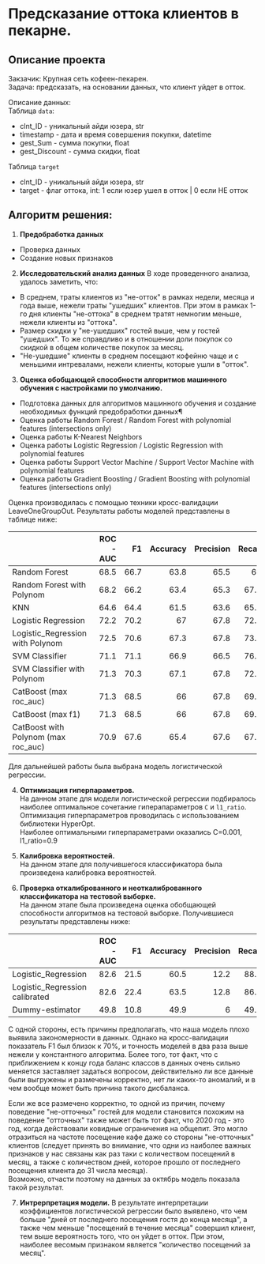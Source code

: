 # Предсказание оттока клиентов в пекарне.  
  
## Описание проекта
Закзачик: Крупная сеть кофеен-пекарен.  
Задача: предсказать, на основании данных, что клиент уйдет в отток.

Описание данных:  
Таблица `data`:  
- clnt_ID - уникальный айди юзера, str   
- timestamp - дата и время совершения покупки, datetime
- gest_Sum - сумма покупки, float
- gest_Discount - сумма скидки, float
 
Таблица `target`
- clnt_ID - уникальный айди юзера, str
- target - флаг оттока, int: 1 если юзер ушел в отток | 0 если НЕ отток


## Алгоритм решения: 
1. **Предобработка данных**
- Проверка данных
- Создание новых признаков

2. **Исследовательский анализ данных**
В ходе проведенного анализа, удалось заметить, что:  
- В среднем, траты клиентов из "не-отток" в рамках недели, месяца и года выше, нежели траты "ушедших" клиентов.  При этом в рамках 1-го дня клиенты "не-оттока" в среднем тратят немногим меньше, нежели клиенты из "оттока".  
- Размер скидки у "не-ушедших" гостей выше, чем у гостей "ушедших". То же справдливо и в отношении доли покупок со скидкой в общем количестве покупок за месяц.  
- "Не-ушедшие" клиенты в среднем посещают кофейню чаще и с меньшими интревалами, нежели клиенты, которые ушли в "отток".

3. **Оценка обобщающей способности алгоритмов машинного обучения с настройками по умолчанию.**
- Подготовка данных для алгоритмов машинного обучения и создание необходимых функций предобработки данных¶
- Оценка работы Random Forest / Random Forest with polynomial features (intersections only)
- Оценка работы K-Nearest Neighbors
- Оценка работы Logistic Regression / Logistic Regression with polynomial features
- Оценка работы Support Vector Machine / Support Vector Machine with polynomial features
- Оценка работы Gradient Boosting / Gradient Boosting with polynomial features (intersections only)  
  
Оценка производилась с помощью техники кросс-валидации LeaveOneGroupOut. Результаты работы моделей представлены в таблице ниже:  

|                                     |   ROC-AUC |   F1 |   Accuracy |   Precision |   Recall |
|:------------------------------------|----------:|-----:|-----------:|------------:|---------:|
| Random Forest                       |      68.5 | 66.7 |       63.8 |        65.5 |     68   |
| Random Forest with Polynom          |      68.2 | 66.2 |       63.4 |        65.3 |     67.1 |
| KNN                                 |      64.6 | 64.4 |       61.5 |        63.6 |     65.3 |
| Logistic Regression                 |      72.2 | 70.2 |       67   |        67.8 |     72.7 |
| Logistic_Regression with Polynom    |      72.5 | 70.6 |       67.3 |        67.8 |     73.6 |
| SVM Classifier                      |      71.1 | 71.1 |       66.9 |        66.5 |     76.4 |
| SVM Classifier with Polynom         |      71.3 | 70.3 |       67.1 |        67.8 |     72.9 |
| CatBoost (max roc_auc)              |      71.3 | 68.5 |       66   |        67.8 |     69.3 |
| CatBoost (max f1)                   |      71.3 | 68.5 |       66   |        67.8 |     69.3 |
| CatBoost with Polynom (max roc_auc) |      70.9 | 67.6 |       65.4 |        67.6 |     67.7 |

Для дальнейшей работы была выбрана модель логистической регрессии. 

4. **Оптимизация гиперпараметров.**  
На данном этапе для модели логистической регрессии подбиралось наиболее оптимальное сочетание гиперапараметров `C` и `l1_ratio`. Оптимизация гиперпараметров проводилась с использованием библиотеки HyperOpt.  
Наиболее оптимальными гиперпараметрами оказались С=0.001, l1_ratio=0.9

5. **Калибровка вероятностей.**  
На данном этапе для получившегося классификатора была произведена калибровка вероятностей.  

6. **Проверка откалиброванного и неоткалиброванного классификатора на тестовой выборке.**  
На данном этапе была произведена оценка обобщающей способности алгоритмов на тестовой выборке. Получившиеся результаты представлены ниже:   

|                                |   ROC-AUC |   F1 |   Accuracy |   Precision |   Recall |
|:-------------------------------|----------:|-----:|-----------:|------------:|---------:|
| Logistic_Regression            |      82.6 | 21.5 |       60.5 |        12.2 |     88.8 |
| Logistic_Regression calibrated |      82.6 | 22.4 |       63.5 |        12.8 |     86.3 |
| Dummy-estimator                |      49.8 | 10.8 |       49.9 |         6   |     49.7 |

С одной стороны, есть причины предполагать, что наша модель плохо выявила закономерности в данных. Однако на кросс-валидации показатель F1 был близок к 70%, и точность моделей в два раза выше нежели у константного алгоритма. Более того, тот факт, что с приближением к концу года баланс классов в данных очень сильно меняется заставляет задаться вопросом, действительно ли все данные были выгружены и размечены корректно, нет ли каких-то аномалий, и в чем вообще может быть причина такого дисбаланса.   
  
Если же все размечено корректно, то одной из причин, почему поведение "не-отточных" гостей для модели становится похожим на поведение "отточных" также может быть тот факт, что 2020 год - это год, когда действовали ковидные ограничения на общепит. Это могло отразиться на частоте посещение кафе даже со стороны "не-отточных" клиентов (следует принять во внимание, что одни из наиболее важных признаков у нас связаны как раз таки с количеством посещений в месяц, а также с количеством дней, которое прошло от последнего посещения клиента до 31 числа месяца).  
Возможно, отчасти поэтому на данных за октябрь модель показала такой результат.  

7. **Интрерпретация модели.** 
В результате интерпретации коэффициентов логистической регрессии было выявлено, что чем больше "дней от последнего посещения гостя до конца месяца", а также чем меньше "посещений в течение месяца" совершил клиент, тем выше вероятность того, что он уйдет в отток. При этом, наиболее весомым признаком является "количество посещений за месяц".